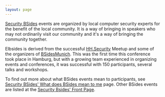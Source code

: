 ```yaml
---
layout: page
---
```


[Security BSides](http://securitybsides.com) events are organized by local computer security experts for the benefit of the local community. It is a way of bringing in speakers who may not ordinarily visit our community and it's a way of bringing the community together.

Elbsides is derived from the successful [HH.Security](https://www.meetup.com/hh-security/) Meetup and some of the organizers of [BSidesMunich](https://bsidesmunich.org). This was the first time this conference took place in Hamburg, but with a growing team experienced in organizing events and conferences, it was successful with 150 participants, several talks and workshops.

To find out more about what BSides events mean to participants, see [Security BSides' What does BSides mean to me](http://www.securitybsides.com/w/page/87930010/What%20BSides%20Means) page. Other BSides events are listed at the [Security Bsides' Front Page](http://www.securitybsides.com/w/page/12194156/FrontPage).

